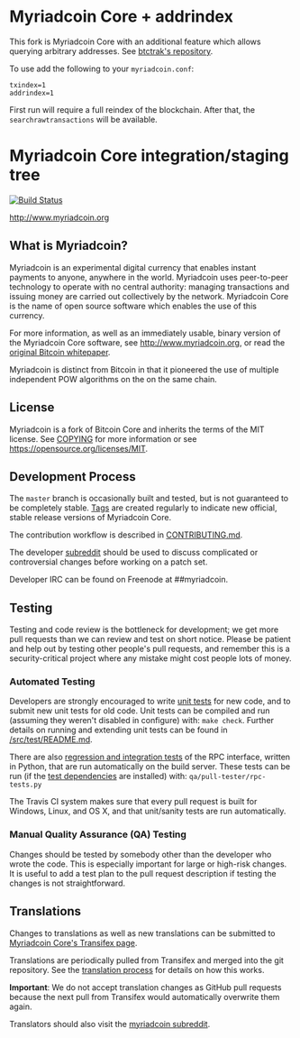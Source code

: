 Myriadcoin Core + addrindex
========================

This fork is Myriadcoin Core with an additional feature which allows querying arbitrary addresses. See [btctrak's repository](https://github.com/btcdrak/bitcoin/).

To use add the following to your `myriadcoin.conf`:

    txindex=1
    addrindex=1

First run will require a full reindex of the blockchain. After that, the `searchrawtransactions` will be available.

Myriadcoin Core integration/staging tree
=====================================

[![Build Status](https://travis-ci.org/myriadteam/myriadcoin.svg?branch=master)](https://travis-ci.org/myriadteam/myriadcoin)

http://www.myriadcoin.org

What is Myriadcoin?
----------------

Myriadcoin is an experimental digital currency that enables instant payments to
anyone, anywhere in the world. Myriadcoin uses peer-to-peer technology to operate
with no central authority: managing transactions and issuing money are carried
out collectively by the network. Myriadcoin Core is the name of open source
software which enables the use of this currency.

For more information, as well as an immediately usable, binary version of
the Myriadcoin Core software, see http://www.myriadcoin.org, or read the
[original Bitcoin whitepaper](https://bitcoincore.org/bitcoin.pdf).

Myriadcoin is distinct from Bitcoin in that it pioneered the use of multiple independent 
POW algorithms on the on the same chain.

License
-------

Myriadcoin is a fork of Bitcoin Core and inherits the terms of the MIT license. See 
[COPYING](COPYING) for more information or see https://opensource.org/licenses/MIT.

Development Process
-------------------

The `master` branch is occasionally built and tested, but is not guaranteed to be
completely stable. [Tags](https://github.com/myriadteam/myriadcoin/tags) are created
regularly to indicate new official, stable release versions of Myriadcoin Core.

The contribution workflow is described in [CONTRIBUTING.md](CONTRIBUTING.md).

The developer [subreddit](https://www.reddit.com/r/myriadcoin)
should be used to discuss complicated or controversial changes before working
on a patch set.

Developer IRC can be found on Freenode at ##myriadcoin.

Testing
-------

Testing and code review is the bottleneck for development; we get more pull
requests than we can review and test on short notice. Please be patient and help out by testing
other people's pull requests, and remember this is a security-critical project where any mistake might cost people
lots of money.

### Automated Testing

Developers are strongly encouraged to write [unit tests](src/test/README.md) for new code, and to
submit new unit tests for old code. Unit tests can be compiled and run
(assuming they weren't disabled in configure) with: `make check`. Further details on running
and extending unit tests can be found in [/src/test/README.md](/src/test/README.md).

There are also [regression and integration tests](/qa) of the RPC interface, written
in Python, that are run automatically on the build server.
These tests can be run (if the [test dependencies](/qa) are installed) with: `qa/pull-tester/rpc-tests.py`

The Travis CI system makes sure that every pull request is built for Windows, Linux, and OS X, and that unit/sanity tests are run automatically.

### Manual Quality Assurance (QA) Testing

Changes should be tested by somebody other than the developer who wrote the
code. This is especially important for large or high-risk changes. It is useful
to add a test plan to the pull request description if testing the changes is
not straightforward.

Translations
------------

Changes to translations as well as new translations can be submitted to
[Myriadcoin Core's Transifex page](https://www.transifex.com/projects/p/myriadcoin/).

Translations are periodically pulled from Transifex and merged into the git repository. See the
[translation process](doc/translation_process.md) for details on how this works.

**Important**: We do not accept translation changes as GitHub pull requests because the next
pull from Transifex would automatically overwrite them again.

Translators should also visit the [myriadcoin subreddit](https://www.reddit.com/r/myriadcoin).
